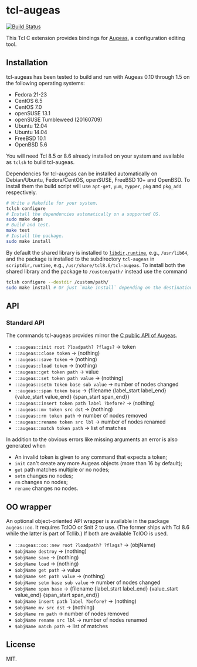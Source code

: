 # tcl-augeas

[![Build Status](https://travis-ci.org/dbohdan/tcl-augeas.svg)](https://travis-ci.org/dbohdan/tcl-augeas)

This Tcl C extension provides bindings for [Augeas](http://augeas.net/), a
configuration editing tool.

## Installation

tcl-augeas has been tested to build and run with Augeas 0.10
through 1.5 on the following operating systems:

* Fedora 21-23
* CentOS 6.5
* CentOS 7.0
* openSUSE 13.1
* openSUSE Tumbleweed (20160709)
* Ubuntu 12.04
* Ubuntu 14.04
* FreeBSD 10.1
* OpenBSD 5.6

You will need Tcl 8.5 or 8.6 already installed on your system and available as
`tclsh` to build tcl-augeas.

Dependencies for tcl-augeas can be installed automatically on Debian/Ubuntu,
Fedora/CentOS, openSUSE, FreeBSD 10+ and OpenBSD. To install them the build
script will use `apt-get`, `yum`, `zypper`, `pkg` and `pkg_add` respectively.

```sh
# Write a Makefile for your system.
tclsh configure
# Install the dependencies automatically on a supported OS.
sudo make deps
# Build and test.
make test
# Install the package.
sudo make install
```

By default the shared library is installed to
[`libdir,runtime`](http://tcl.wiki/11825), e.g., `/usr/lib64`, and the
package is installed to the subdirectory `tcl-augeas` in `scriptdir,runtime`,
e.g., `/usr/share/tcl8.6/tcl-augeas`. To install both the shared library and
the package to `/custom/path/` instead use the command

```sh
tclsh configure --destdir /custom/path/
sudo make install # Or just `make install` depending on the destination.
```

## API

### Standard API

The commands tcl-augeas provides mirror the
[C public API of Augeas](http://augeas.net/docs/api.html).

* `::augeas::init root ?loadpath? ?flags?` -> token
* `::augeas::close token` -> (nothing)
* `::augeas::save token` -> (nothing)
* `::augeas::load token` -> (nothing)
* `::augeas::get token path` -> value
* `::augeas::set token path value` ->  (nothing)
* `::augeas::setm token base sub value` -> number of nodes changed
* `::augeas::span token base` -> {filename {label_start label_end} {value_start value_end} {span_start span_end}}
* `::augeas::insert token path label ?before?` -> (nothing)
* `::augeas::mv token src dst` -> (nothing)
* `::augeas::rm token path` -> number of nodes removed
* `::augeas::rename token src lbl` -> number of nodes renamed
* `::augeas::match token path` -> list of matches

In addition to the obvious errors like missing arguments an error is also
generated when

* An invalid token is given to any command that expects a token;
* `init` can't create any more Augeas objects (more than 16 by default);
* `get` path matches multiple or no nodes;
* `setm` changes no nodes;
* `rm` changes no nodes;
* `rename` changes no nodes.

## OO wrapper

An optional object-oriented API wrapper is available in the package
`augeas::oo`. It requires TclOO or Snit 2 to use. (The former ships with Tcl 8.6
while the latter is part of Tcllib.) If both are available TclOO is used.

* `::augeas::oo::new root ?loadpath? ?flags?` -> (objName)
* `$objName destroy` -> (nothing)
* `$objName save` -> (nothing)
* `$objName load` -> (nothing)
* `$objName get path` -> value
* `$objName set path value` ->  (nothing)
* `$objName setm base sub value` -> number of nodes changed
* `$objName span base` -> {filename {label_start label_end} {value_start value_end} {span_start span_end}}
* `$objName insert path label ?before?` -> (nothing)
* `$objName mv src dst` -> (nothing)
* `$objName rm path` -> number of nodes removed
* `$objName rename src lbl` -> number of nodes renamed
* `$objName match path` -> list of matches

## License

MIT.

